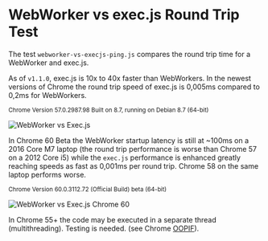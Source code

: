 # WebWorker vs exec.js Round Trip Test

The test `webworker-vs-execjs-ping.js` compares the round trip time for a WebWorker and exec.js. 

As of `v1.1.0`, exec.js is 10x to 40x faster than WebWorkers. In the newest versions of Chrome the round trip speed of exec.js is 0,005ms compared to 0,2ms for WebWorkers.

<sup>Chrome Version 57.0.2987.98 Built on 8.7, running on Debian 8.7 (64-bit)</sup>

![WebWorker vs Exec.js](https://raw.githubusercontent.com/optimalisatie/exec.js/master/tests/webworker-vs-execjs-ping.png)

In Chrome 60 Beta the WebWorker startup latency is still at ~100ms on a 2016 Core M7 laptop (the round trip performance is worse than Chrome 57 on a 2012 Core i5) while the `exec.js` performance is enhanced greatly reaching speeds as fast as 0,001ms per round trip. Chrome 58 on the same laptop performs worse.

<sup>Chrome Version 60.0.3112.72 (Official Build) beta (64-bit)</sup>

![WebWorker vs Exec.js Chrome 60](https://raw.githubusercontent.com/optimalisatie/exec.js/master/tests/chrome-60.png)

In Chrome 55+ the code may be executed in a separate thread (multithreading). Testing is needed. (see Chrome [OOPIF](https://www.chromium.org/developers/design-documents/oop-iframes)).
